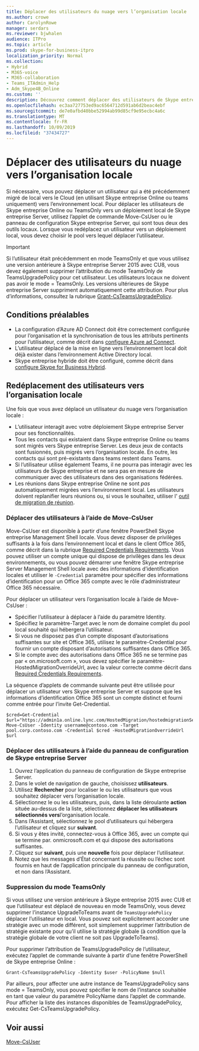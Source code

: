 ```yaml
---
title: Déplacer des utilisateurs du nuage vers l’organisation locale
ms.author: crowe
author: CarolynRowe
manager: serdars
ms.reviewer: bjwhalen
audience: ITPro
ms.topic: article
ms.prod: skype-for-business-itpro
localization_priority: Normal
ms.collection:
- Hybrid
- M365-voice
- M365-collaboration
- Teams_ITAdmin_Help
- Adm_Skype4B_Online
ms.custom: ''
description: Découvrez comment déplacer des utilisateurs de Skype entreprise Online vers un site local.
ms.openlocfilehash: ec3aa727753ed9ac6564712d591ab6d2beac4ebf
ms.sourcegitcommit: de7e0afbd40bbe52994ab99d85cf9e95ecbc4a6c
ms.translationtype: MT
ms.contentlocale: fr-FR
ms.lasthandoff: 10/09/2019
ms.locfileid: "37434727"
---
```

# <a name="move-users-from-the-cloud-to-on-premises"></a>Déplacer des utilisateurs du nuage vers l’organisation locale 

Si nécessaire, vous pouvez déplacer un utilisateur qui a été précédemment migré de local vers le Cloud (en utilisant Skype entreprise Online ou teams uniquement) vers l’environnement local. Pour déplacer les utilisateurs de Skype entreprise Online ou TeamsOnly vers un déploiement local de Skype entreprise Server, utilisez l’applet de commande Move-CsUser ou le panneau de configuration Skype entreprise Server, qui sont tous deux des outils locaux. Lorsque vous redéplacez un utilisateur vers un déploiement local, vous devez choisir le pool vers lequel déplacer l’utilisateur.

> [!Important]
> Si l’utilisateur était précédemment en mode TeamsOnly et que vous utilisez une version antérieure à Skype entreprise Server 2015 avec CU8, vous devez également supprimer l’attribution du mode TeamsOnly de TeamsUpgradePolicy pour cet utilisateur. Les utilisateurs locaux ne doivent pas avoir le mode = TeamsOnly.  Les versions ultérieures de Skype entreprise Server suppriment automatiquement cette attribution. Pour plus d’informations, consultez la rubrique [Grant-CsTeamsUpgradePolicy](https://docs.microsoft.com/en-us/powershell/module/skype/grant-csteamsupgradepolicy).

## <a name="prerequisites"></a>Conditions préalables

- La configuration d’Azure AD Connect doit être correctement configurée pour l’organisation et la synchronisation de tous les attributs pertinents pour l’utilisateur, comme décrit dans [configure Azure ad Connect](configure-azure-ad-connect.md).
- L’utilisateur déplacé de la mise en ligne vers l’environnement local doit déjà exister dans l’environnement Active Directory local.
- Skype entreprise hybride doit être configuré, comme décrit dans [configure Skype for Business Hybrid](configure-federation-with-skype-for-business-online.md).

## <a name="moving-users-back-to-on-premises"></a>Redéplacement des utilisateurs vers l’organisation locale

Une fois que vous avez déplacé un utilisateur du nuage vers l’organisation locale :

- L’utilisateur interagit avec votre déploiement Skype entreprise Server pour ses fonctionnalités. 
- Tous les contacts qui existaient dans Skype entreprise Online ou teams sont migrés vers Skype entreprise Server. Les deux jeux de contacts sont fusionnés, puis migrés vers l’organisation locale.  En outre, les contacts qui sont pré-existants dans teams restent dans Teams.
- Si l’utilisateur utilise également Teams, il ne pourra pas interagir avec les utilisateurs de Skype entreprise et ne sera pas en mesure de communiquer avec des utilisateurs dans des organisations fédérées.
- Les réunions dans Skype entreprise Online ne sont *pas* automatiquement migrées vers l’environnement local. Les utilisateurs doivent replanifier leurs réunions ou, si vous le souhaitez, utiliser l' [outil de migration de réunion](https://support.office.com/article/2b525fe6-ed0f-4331-b533-c31546fcf4d4).

### <a name="move-users-with-move-csuser"></a>Déplacer des utilisateurs à l’aide de Move-CsUser

Move-CsUser est disponible à partir d’une fenêtre PowerShell Skype entreprise Management Shell locale. Vous devez disposer de privilèges suffisants à la fois dans l’environnement local et dans le client Office 365, comme décrit dans la rubrique [Required Credentials Requirements](move-users-between-on-premises-and-cloud.md#required-administrative-credentials). Vous pouvez utiliser un compte unique qui dispose de privilèges dans les deux environnements, ou vous pouvez démarrer une fenêtre Skype entreprise Server Management Shell locale avec des informations d’identification locales et utiliser le `-Credential` paramètre pour spécifier des informations d’identification pour un Office 365 compte avec le rôle d’administrateur Office 365 nécessaire.

Pour déplacer un utilisateur vers l’organisation locale à l’aide de Move-CsUser :

- Spécifier l’utilisateur à déplacer à l’aide du paramètre Identity.
- Spécifiez le paramètre-Target avec le nom de domaine complet du pool local souhaité qui hébergera l’utilisateur.
- Si vous ne disposez pas d’un compte disposant d’autorisations suffisantes sur site et Office 365, utilisez le paramètre-Credential pour fournir un compte disposant d’autorisations suffisantes dans Office 365.
- Si le compte avec des autorisations dans Office 365 ne se termine pas par « on.microsoft.com », vous devez spécifier le paramètre-HostedMigrationOverrideUrl, avec la valeur correcte comme décrit dans [Required Credentials Requirements](move-users-between-on-premises-and-cloud.md#required-administrative-credentials).

La séquence d’applets de commande suivante peut être utilisée pour déplacer un utilisateur vers Skype entreprise Server et suppose que les informations d’identification Office 365 sont un compte distinct et fourni comme entrée pour l’invite Get-Credential.

```
$cred=Get-Credential
$url="https://admin1a.online.lync.com/HostedMigration/hostedmigrationService.svc"
Move-CsUser -Identity username@contoso.com -Target pool.corp.contoso.com -Credential $cred -HostedMigrationOverrideUrl $url
```

### <a name="move-users-with-the-skype-for-business-server-control-panel"></a>Déplacer des utilisateurs à l’aide du panneau de configuration de Skype entreprise Server

1. Ouvrez l’application du panneau de configuration de Skype entreprise Server.
2. Dans le volet de navigation de gauche, choisissez **utilisateurs**.
3. Utilisez **Rechercher** pour localiser le ou les utilisateurs que vous souhaitez déplacer vers l’organisation locale.
4. Sélectionnez le ou les utilisateurs, puis, dans la liste déroulante **action** située au-dessus de la liste, sélectionnez **déplacer les utilisateurs sélectionnés vers**l’organisation locale.
5. Dans l’Assistant, sélectionnez le pool d’utilisateurs qui hébergera l’utilisateur et cliquez sur **suivant**.
6. Si vous y êtes invité, connectez-vous à Office 365, avec un compte qui se termine par. onmicrosoft.com et qui dispose des autorisations suffisantes.
7. Cliquez sur **suivant**, puis une **nouvelle** fois pour déplacer l’utilisateur.
8. Notez que les messages d’État concernant la réussite ou l’échec sont fournis en haut de l’application principale du panneau de configuration, et non dans l’Assistant.

### <a name="removing-teamsonly-mode"></a>Suppression du mode TeamsOnly

Si vous utilisez une version antérieure à Skype entreprise 2015 avec CU8 et que l’utilisateur est déplacé de nouveau en mode TeamsOnly, vous devez supprimer l’instance UpgradeToTeams avant de `TeamsUpgradePolicy` déplacer l’utilisateur en local. Vous pouvez soit explicitement accorder une stratégie avec un mode différent, soit simplement supprimer l’attribution de stratégie existante pour qu’il utilise la stratégie globale (à condition que la stratégie globale de votre client ne soit pas UpgradeToTeams).

Pour supprimer l’attribution de TeamsUpgradePolicy de l’utilisateur, exécutez l’applet de commande suivante à partir d’une fenêtre PowerShell de Skype entreprise Online :

`Grant-CsTeamsUpgradePolicy -Identity $user -PolicyName $null`

Par ailleurs, pour affecter une autre instance de TeamsUpgradePolicy sans mode = TeamsOnly, vous pouvez spécifier le nom de l’instance souhaitée en tant que valeur du paramètre PolicyName dans l’applet de commande. Pour afficher la liste des instances disponibles de TeamsUpgradePolicy, exécutez Get-CsTeamsUpgradePolicy.


## <a name="see-also"></a>Voir aussi

[Move-CsUser](https://docs.microsoft.com/en-us/powershell/module/skype/move-csuser)
